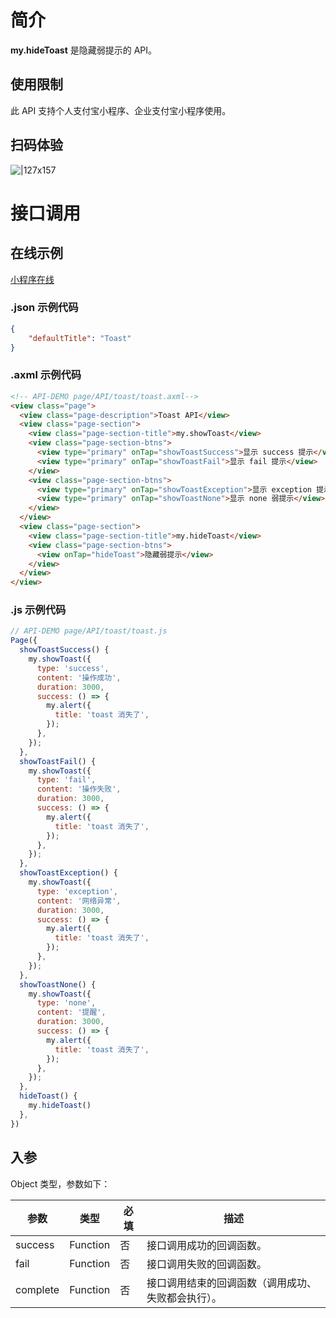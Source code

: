# 简介

**my.hideToast** 是隐藏弱提示的 API。

## 使用限制

此 API 支持个人支付宝小程序、企业支付宝小程序使用。

## 扫码体验

![|127x157](https://gw.alipayobjects.com/zos/skylark-tools/public/files/e9f3b3c8c7c3cd7d169955c9facf59fa.jpeg#align=left&display=inline&height=157&margin=%5Bobject%20Object%5D&originHeight=157&originWidth=127&status=done&style=none&width=127)

# 接口调用

## 在线示例

[小程序在线](https://opendocs.alipay.com/openbox/mini/opendocs/toast?view=preview&defaultPage=pages/index/index&defaultOpenedFiles=pages/index/index&theme=light) 

### .json 示例代码
```json
{
    "defaultTitle": "Toast"
}
```

### .axml 示例代码
```html
<!-- API-DEMO page/API/toast/toast.axml-->
<view class="page">
  <view class="page-description">Toast API</view>
  <view class="page-section">
    <view class="page-section-title">my.showToast</view>
    <view class="page-section-btns">
      <view type="primary" onTap="showToastSuccess">显示 success 提示</view>
      <view type="primary" onTap="showToastFail">显示 fail 提示</view>
    </view>
    <view class="page-section-btns">
      <view type="primary" onTap="showToastException">显示 exception 提示</view>
      <view type="primary" onTap="showToastNone">显示 none 弱提示</view>
    </view>
  </view>
  <view class="page-section">
    <view class="page-section-title">my.hideToast</view>
    <view class="page-section-btns">
      <view onTap="hideToast">隐藏弱提示</view>
    </view>
  </view>
</view>
```

### .js 示例代码
```javascript
// API-DEMO page/API/toast/toast.js
Page({
  showToastSuccess() {
    my.showToast({
      type: 'success',
      content: '操作成功',
      duration: 3000,
      success: () => {
        my.alert({
          title: 'toast 消失了',
        });
      },
    });
  },
  showToastFail() {
    my.showToast({
      type: 'fail',
      content: '操作失败',
      duration: 3000,
      success: () => {
        my.alert({
          title: 'toast 消失了',
        });
      },
    });
  },
  showToastException() {
    my.showToast({
      type: 'exception',
      content: '网络异常',
      duration: 3000,
      success: () => {
        my.alert({
          title: 'toast 消失了',
        });
      },
    });
  },
  showToastNone() {
    my.showToast({
      type: 'none',
      content: '提醒',
      duration: 3000,
      success: () => {
        my.alert({
          title: 'toast 消失了',
        });
      },
    });
  },
  hideToast() {
    my.hideToast()
  },
})
```

## 入参

Object 类型，参数如下：

| **参数** | **类型** | **必填** | **描述** |
| --- | --- | --- | --- |
| success | Function | 否 | 接口调用成功的回调函数。 |
| fail | Function | 否 | 接口调用失败的回调函数。 |
| complete | Function | 否 | 接口调用结束的回调函数（调用成功、失败都会执行）。 |

